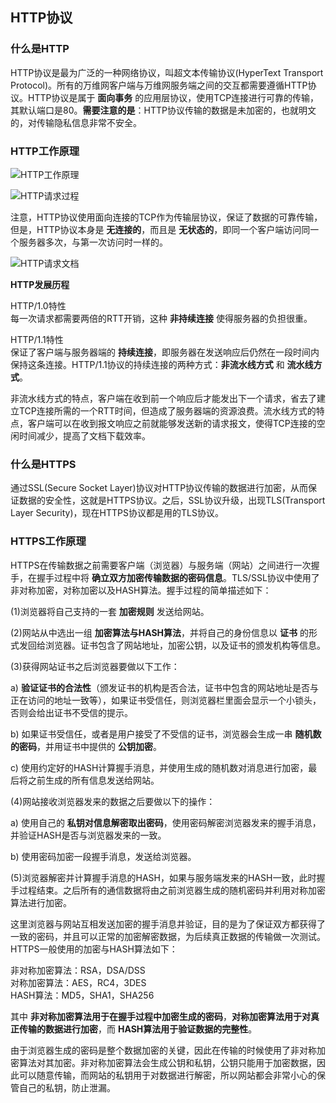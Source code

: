 ## HTTP协议

### 什么是HTTP

HTTP协议是最为广泛的一种网络协议，叫超文本传输协议(HyperText Transport Protocol)。所有的万维网客户端与万维网服务端之间的交互都需要遵循HTTP协议。HTTP协议是属于 **面向事务** 的应用层协议，使用TCP连接进行可靠的传输，其默认端口是80。**需要注意的是**：HTTP协议传输的数据是未加密的，也就明文的，对传输隐私信息非常不安全。

### HTTP工作原理

![HTTP工作原理](http://on64c9tla.bkt.clouddn.com/Comput/httpworkflow.png)

![HTTP请求过程](http://on64c9tla.bkt.clouddn.com/Comput/httprequest.png)

注意，HTTP协议使用面向连接的TCP作为传输层协议，保证了数据的可靠传输，但是，HTTP协议本身是 **无连接的**，而且是 **无状态的**，即同一个客户端访问同一个服务器多次，与第一次访问时一样的。

![HTTP请求文档](http://on64c9tla.bkt.clouddn.com/Comput/httpdoc.png)

**HTTP发展历程**

HTTP/1.0特性  
每一次请求都需要两倍的RTT开销，这种 **非持续连接** 使得服务器的负担很重。

HTTP/1.1特性  
保证了客户端与服务器端的 **持续连接**，即服务器在发送响应后仍然在一段时间内保持这条连接。HTTP/1.1协议的持续连接的两种方式：**非流水线方式** 和 **流水线方式**。

非流水线方式的特点，客户端在收到前一个响应后才能发出下一个请求，省去了建立TCP连接所需的一个RTT时间，但造成了服务器端的资源浪费。流水线方式的特点，客户端可以在收到报文响应之前就能够发送新的请求报文，使得TCP连接的空闲时间减少，提高了文档下载效率。

### 什么是HTTPS

通过SSL(Secure Socket Layer)协议对HTTP协议传输的数据进行加密，从而保证数据的安全性，这就是HTTPS协议。之后，SSL协议升级，出现TLS(Transport Layer Security)，现在HTTPS协议都是用的TLS协议。

### HTTPS工作原理

HTTPS在传输数据之前需要客户端（浏览器）与服务端（网站）之间进行一次握手，在握手过程中将 **确立双方加密传输数据的密码信息**。TLS/SSL协议中使用了非对称加密，对称加密以及HASH算法。握手过程的简单描述如下：

(1)浏览器将自己支持的一套 **加密规则** 发送给网站。  

(2)网站从中选出一组 **加密算法与HASH算法**，并将自己的身份信息以 **证书** 的形式发回给浏览器。证书包含了网站地址，加密公钥，以及证书的颁发机构等信息。

(3)获得网站证书之后浏览器要做以下工作：  

a) **验证证书的合法性**（颁发证书的机构是否合法，证书中包含的网站地址是否与正在访问的地址一致等），如果证书受信任，则浏览器栏里面会显示一个小锁头，否则会给出证书不受信的提示。

b) 如果证书受信任，或者是用户接受了不受信的证书，浏览器会生成一串 **随机数的密码**，并用证书中提供的 **公钥加密**。

c) 使用约定好的HASH计算握手消息，并使用生成的随机数对消息进行加密，最后将之前生成的所有信息发送给网站。

(4)网站接收浏览器发来的数据之后要做以下的操作：

a) 使用自己的 **私钥对信息解密取出密码**，使用密码解密浏览器发来的握手消息，并验证HASH是否与浏览器发来的一致。

b) 使用密码加密一段握手消息，发送给浏览器。

(5)浏览器解密并计算握手消息的HASH，如果与服务端发来的HASH一致，此时握手过程结束。之后所有的通信数据将由之前浏览器生成的随机密码并利用对称加密算法进行加密。

这里浏览器与网站互相发送加密的握手消息并验证，目的是为了保证双方都获得了一致的密码，并且可以正常的加密解密数据，为后续真正数据的传输做一次测试。HTTPS一般使用的加密与HASH算法如下：

非对称加密算法：RSA，DSA/DSS  
对称加密算法：AES，RC4，3DES  
HASH算法：MD5，SHA1，SHA256  

其中 **非对称加密算法用于在握手过程中加密生成的密码**，**对称加密算法用于对真正传输的数据进行加密**，而 **HASH算法用于验证数据的完整性**。

由于浏览器生成的密码是整个数据加密的关键，因此在传输的时候使用了非对称加密算法对其加密。非对称加密算法会生成公钥和私钥，公钥只能用于加密数据，因此可以随意传输，而网站的私钥用于对数据进行解密，所以网站都会非常小心的保管自己的私钥，防止泄漏。
